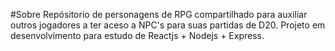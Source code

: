 #Sobre
Repósitorio de personagens de RPG compartilhado para auxiliar outros jogadores a ter aceso a NPC's para suas partidas de D20.
Projeto em desenvolvimento para estudo de Reactjs + Nodejs + Express.


